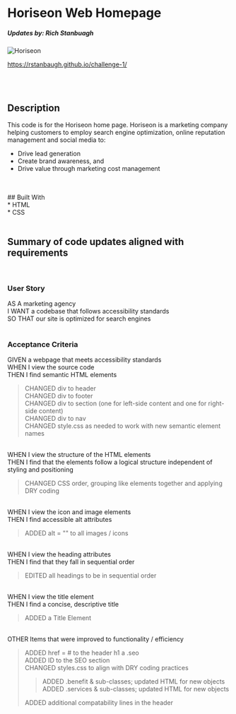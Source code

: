 # Horiseon Web Homepage  
##### Updates by: Rich Stanbuagh <br />


![Horiseon](./assets/images/Horiseon%20Homepage%20Screenshot.png)

https://rstanbaugh.github.io/challenge-1/

<br />
<br />

## Description
This code is for the Horiseon home page. Horiseon is a marketing company helping customers to employ search engine optimization, online reputation management and social media to:

- Drive lead generation
- Create brand awareness, and
- Drive value through marketing cost management
<br />
<br />
## Built With <br />
* HTML <br />
* CSS <br />
<br />

##  Summary of code updates aligned with requirements
<br />

### User Story
AS A marketing agency <br />
I WANT a codebase that follows accessibility standards <br />
SO THAT our site is optimized for search engines <br />
<br />

### Acceptance Criteria
GIVEN a webpage that meets accessibility standards <br />
WHEN I view the source code <br />
THEN I find semantic HTML elements <br />

> CHANGED div to header <br />
> CHANGED div to footer <br />
> CHANGED div to section (one for left-side content and one for right-side content) <br />
> CHANGED div to nav <br />
> CHANGED style.css as needed to work with new semantic element names <br />

<br /> WHEN I view the structure of the HTML elements <br />
THEN I find that the elements follow a logical structure independent of styling and positioning <br />

> CHANGED CSS order, grouping like elements together and applying DRY coding <br />

<br /> WHEN I view the icon and image elements <br />
THEN I find accessible alt attributes <br />
>
> ADDED alt = "" to all images / icons <br />

<br /> WHEN I view the heading attributes <br />
THEN I find that they fall in sequential order <br />

> EDITED all headings to be in sequential order <br /> 

<br /> WHEN I view the title element <br />
THEN I find a concise, descriptive title <br />

> ADDED a Title Element <br />

<br /> OTHER Items that were improved to functionality / efficiency <br />
> ADDED href = # to the header h1 a .seo <br />
> ADDED ID to the SEO section <br />
> CHANGED styles.css to align with DRY coding practices <br />
>> ADDED .benefit & sub-classes; updated HTML for new objects <br />
>> ADDED .services & sub-classes; updated HTML for new objects <br />
>
> ADDED additional compatability lines in the header <br />
